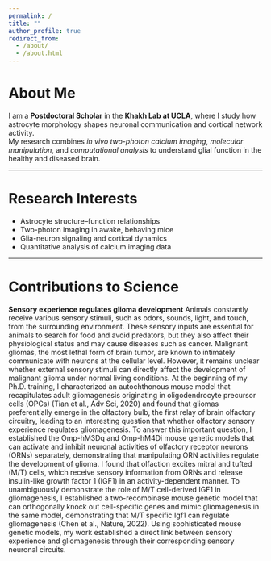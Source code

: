 ```yaml
---
permalink: /
title: ""
author_profile: true
redirect_from: 
  - /about/
  - /about.html
---
```



# About Me
I am a **Postdoctoral Scholar** in the **Khakh Lab at UCLA**, where I study how astrocyte morphology shapes neuronal communication and cortical network activity.  
My research combines *in vivo two-photon calcium imaging*, *molecular manipulation*, and *computational analysis* to understand glial function in the healthy and diseased brain.

---


# Research Interests
- Astrocyte structure–function relationships  
- Two-photon imaging in awake, behaving mice  
- Glia-neuron signaling and cortical dynamics  
- Quantitative analysis of calcium imaging data

---

# Contributions to Science
**Sensory experience regulates glioma development** Animals constantly receive various sensory stimuli, such as odors, sounds, light, and touch, from the surrounding environment. These sensory inputs are essential for animals to search for food and avoid predators, but they also affect their physiological status and may cause diseases such as cancer. Malignant gliomas, the most lethal form of brain tumor, are known to intimately communicate with neurons at the cellular level. However, it remains unclear whether external sensory stimuli can directly affect the development of malignant glioma under normal living conditions. At the beginning of my Ph.D. training, I characterized an autochthonous mouse model that recapitulates adult gliomagenesis originating in oligodendrocyte precursor cells (OPCs) (Tian et al., Adv Sci, 2020) and found that gliomas preferentially emerge in the olfactory bulb, the first relay of brain olfactory circuitry, leading to an interesting question that whether olfactory sensory experience regulates gliomagenesis. To answer this important question, I established the Omp-hM3Dq and Omp-hM4Di mouse genetic models that can activate and inhibit neuronal activities of olfactory receptor neurons (ORNs) separately, demonstrating that manipulating ORN activities regulate the development of glioma. I found that olfaction excites mitral and tufted (M/T) cells, which receive sensory information from ORNs and release insulin-like growth factor 1 (IGF1) in an activity-dependent manner. To unambiguously demonstrate the role of M/T cell-derived IGF1 in gliomagenesis, I established a two-recombinase mouse genetic model that can orthogonally knock out cell-specific genes and mimic gliomagenesis in the same model, demonstrating that M/T specific Igf1 can regulate gliomagenesis (Chen et al., Nature, 2022). Using sophisticated mouse genetic models, my work established a direct link between sensory experience and gliomagenesis through their corresponding sensory neuronal circuits.
